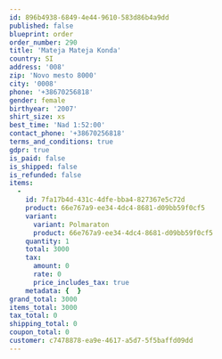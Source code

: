 ```yaml
---
id: 896b4938-6849-4e44-9610-583d86b4a9dd
published: false
blueprint: order
order_number: 290
title: 'Mateja Mateja Konda'
country: SI
address: '008'
zip: 'Novo mesto 8000'
city: '0008'
phone: '+38670256818'
gender: female
birthyear: '2007'
shirt_size: xs
best_time: 'Nad 1:52:00'
contact_phone: '+38670256818'
terms_and_conditions: true
gdpr: true
is_paid: false
is_shipped: false
is_refunded: false
items:
  -
    id: 7fa17b4d-431c-4dfe-bba4-827367e5c72d
    product: 66e767a9-ee34-4dc4-8681-d09bb59f0cf5
    variant:
      variant: Polmaraton
      product: 66e767a9-ee34-4dc4-8681-d09bb59f0cf5
    quantity: 1
    total: 3000
    tax:
      amount: 0
      rate: 0
      price_includes_tax: true
    metadata: {  }
grand_total: 3000
items_total: 3000
tax_total: 0
shipping_total: 0
coupon_total: 0
customer: c7478878-ea9e-4617-a5d7-5f5baffd09dd
---
```

